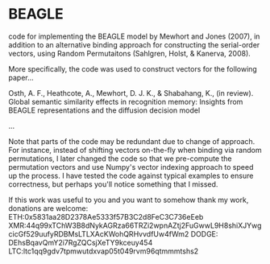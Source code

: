# BEAGLE
code for implementing the BEAGLE model by Mewhort and Jones (2007), in addition to an alternative binding approach for constructing the serial-order vectors, using Random Permutaitons (Sahlgren, Holst, & Kanerva, 2008).


More specifically, the code was used to construct vectors for the following paper...


Osth, A. F., Heathcote, A., Mewhort, D. J. K., & Shabahang, K., (in review). Global semantic similarity effects in recognition memory: Insights from BEAGLE representations and the diffusion decision model


...

Note that parts of the code may be redundant due to change of approach.  For instance, instead of shifting vectors on-the-fly when binding via random permutations, I later changed the code so that we pre-compute the permutation vectors and use Numpy's vector indexing approach to speed up the process.  I have tested the code against typical examples to ensure correctness, but perhaps you'll notice something that I missed.


If this work was useful to you and you want to somehow thank my work, donations are welcome:
ETH:0x5831aa28D2378Ae5333f57B3C2d8FeC3C736eEeb
XMR:44q99xTChW3B8dNykAGRza66TRZi2wpnAZtj2FuGwwL9H8shiXJYwgcicGf529uufyRDBMsLTLXAcKWohQRHvvdfUw4fWm2
DODGE: DEhsBqavQmY2i7RgZQCsjXeTY9kceuy454
LTC:ltc1qq9gdv7tpmwutdxvap05t049rvm96qtmmmtshs2

